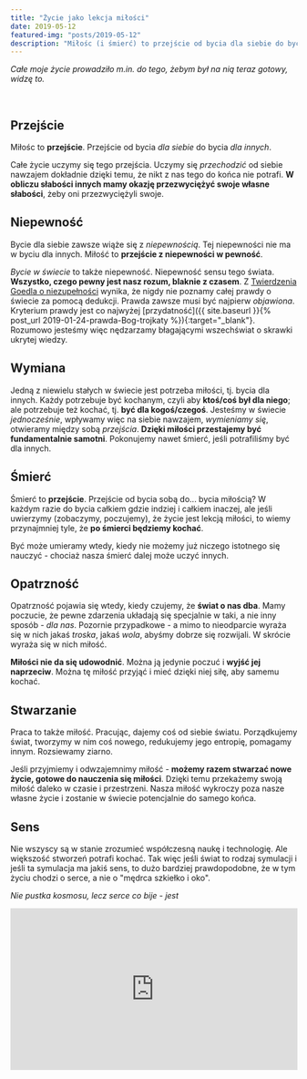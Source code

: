 ```yaml
---
title: "Życie jako lekcja miłości"
date: 2019-05-12
featured-img: "posts/2019-05-12"
description: "Miłośc (i śmierć) to przejście od bycia dla siebie do bycia dla innych."
---
```


*Całe moje życie prowadziło m.in. do tego, żebym był na nią teraz gotowy, widzę to.*

<br>

## Przejście

Miłośc to **przejście**. Przejście od bycia *dla siebie* do bycia *dla innych*.

Całe życie uczymy się tego przejścia. Uczymy się *przechodzić* od siebie nawzajem dokładnie dzięki temu, że nikt z nas tego do końca nie potrafi. **W obliczu słabości innych mamy okazję przezwyciężyć swoje własne słabości**, żeby oni przezwyciężyli swoje.

## Niepewność

Bycie dla siebie zawsze wiąże się z *niepewnością*. Tej niepewności nie ma w byciu dla innych. Miłość to **przejście z niepewności w pewność**.

*Bycie w świecie* to także niepewność. Niepewność sensu tego świata. **Wszystko, czego pewny jest nasz rozum, blaknie z czasem**. Z [Twierdzenia Goedla o niezupełności][goedel-wiki] wynika, że nigdy nie poznamy całej prawdy o świecie za pomocą dedukcji. Prawda zawsze musi być najpierw *objawiona*. Kryterium prawdy jest co najwyżej [przydatność]({{ site.baseurl }}{% post_url 2019-01-24-prawda-Bog-trojkaty %}){:target="_blank"}. Rozumowo jesteśmy więc nędzarzamy błagającymi wszechświat o skrawki ukrytej wiedzy.

## Wymiana

Jedną z niewielu stałych w świecie jest potrzeba miłości, tj. bycia dla innych. Każdy potrzebuje być kochanym, czyli aby **ktoś/coś był dla niego**; ale potrzebuje też kochać, tj. **być dla kogoś/czegoś**. Jesteśmy w świecie *jednocześnie*, wpływamy więc na siebie nawzajem, *wymieniamy się*, otwieramy między sobą *przejścia*. **Dzięki miłości przestajemy być fundamentalnie samotni**. Pokonujemy nawet śmierć, jeśli potrafiliśmy być dla innych.

## Śmierć

Śmierć to **przejście**. Przejście od bycia sobą do... bycia miłością? W każdym razie do bycia całkiem gdzie indziej i całkiem inaczej, ale jeśli uwierzymy (zobaczymy, poczujemy), że życie jest lekcją miłości, to wiemy przynajmniej tyle, że **po śmierci będziemy kochać**.

Być może umieramy wtedy, kiedy nie możemy już niczego istotnego się nauczyć - chociaż nasza śmierć dalej może uczyć innych.

## Opatrzność

Opatrzność pojawia się wtedy, kiedy czujemy, że **świat o nas dba**. Mamy poczucie, że pewne zdarzenia układają się specjalnie w taki, a nie inny sposób - *dla nas*. Pozornie przypadkowe - a mimo to nieodparcie wyraża się w nich jakaś *troska*, jakaś *wola*, abyśmy dobrze się rozwijali. W skrócie wyraża się w nich miłość. 

**Miłości nie da się udowodnić**. Można ją jedynie poczuć i **wyjść jej naprzeciw**. Można tę miłość przyjąć i mieć dzięki niej siłę, aby samemu kochać.

## Stwarzanie

Praca to także miłość. Pracując, dajemy coś od siebie światu. Porządkujemy świat, tworzymy w nim coś nowego, redukujemy jego entropię, pomagamy innym. Rozsiewamy ziarno.

Jeśli przyjmiemy i odwzajemnimy miłość - **możemy razem stwarzać nowe życie, gotowe do nauczenia się miłości**. Dzięki temu przekażemy swoją miłość daleko w czasie i przestrzeni. Nasza miłość wykroczy poza nasze własne życie i zostanie w świecie potencjalnie do samego końca.

## Sens

Nie wszyscy są w stanie zrozumieć współczesną naukę i technologię. Ale większość stworzeń potrafi kochać. Tak więc
jeśli świat to rodzaj symulacji i jeśli ta symulacja ma jakiś sens, to dużo bardziej prawdopodobne, że w tym życiu chodzi o serce, a nie o "mędrca szkiełko i oko".

*Nie pustka kosmosu, lecz serce co bije - jest*

<div style="position:relative;padding-top:56.25%;">
  <iframe src="https://www.youtube.com/embed/u8jdNw5Go_Y" frameborder="0" allow="accelerometer; autoplay; encrypted-media; gyroscope; picture-in-picture" allowfullscreen
    style="position:absolute;top:0;left:0;width:100%;height:100%;"></iframe>
</div>

<br>


[goedel-wiki]: https://en.wikipedia.org/wiki/G%C3%B6del%27s_incompleteness_theorems
